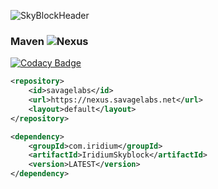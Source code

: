 ![SkyBlockHeader](https://i.imgur.com/yJlpKak.png)

### Maven ![Nexus](https://img.shields.io/nexus/r/com.iridium/IridiumSkyblock?server=https%3A%2F%2Fnexus.savagelabs.net&style=for-the-badge)

[![Codacy Badge](https://api.codacy.com/project/badge/Grade/5442cbaf47534dad86576802f0d829e9)](https://app.codacy.com/gh/IridiumLLC/IridiumSkyblock?utm_source=github.com&utm_medium=referral&utm_content=IridiumLLC/IridiumSkyblock&utm_campaign=Badge_Grade)

```xml
<repository>
    <id>savagelabs</id>
    <url>https://nexus.savagelabs.net</url>
    <layout>default</layout>
</repository>
```
```xml
<dependency>
    <groupId>com.iridium</groupId>
    <artifactId>IridiumSkyblock</artifactId>
    <version>LATEST</version>
</dependency>
```
